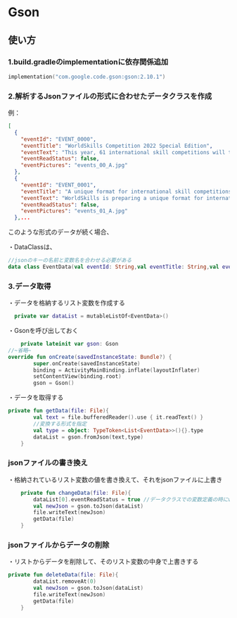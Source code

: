 # Gson

## 使い方

### 1.build.gradleのimplementationに依存関係追加

```kotlin
implementation("com.google.code.gson:gson:2.10.1")
```

### 2.解析するJsonファイルの形式に合わせたデータクラスを作成

例：

```json
[
  {
    "eventId": "EVENT_0000",
    "eventTitle": "WorldSkills Competition 2022 Special Edition",
    "eventText": "This year, 61 international skill competitions will take place across Europe, North America, and East Asia from September to November 2022.",
    "eventReadStatus": false,
    "eventPictures": "events_00_A.jpg"
  },
  {
    "eventId": "EVENT_0001",
    "eventTitle": "A unique format for international skill competitions",
    "eventText": "WorldSkills is preparing a unique format for international skill competitions in 2022, showcasing 61 skills in 15 different countries and regions around the world. WorldSkills Competition 2022 Special Edition (WSC2022SE) is the official replacement for WorldSkills Shanghai 2022, cancelled in May due to the pandemic.",
    "eventReadStatus": false,
    "eventPictures": "events_01_A.jpg"
  },...
```

このような形式のデータが続く場合、

・DataClassは、

```kotlin
//jsonのキーの名前と変数名を合わせる必要がある
data class EventData(val eventId: String,val eventTitle: String,val eventText: String,var eventReadStatus: Boolean,val eventPictures: String)
```

### 3.データ取得

・データを格納するリスト変数を作成する

```kotlin
  private var dataList = mutableListOf<EventData>()
```

・Gsonを呼び出しておく

```kotlin
    private lateinit var gson: Gson
//~省略~
override fun onCreate(savedInstanceState: Bundle?) {
        super.onCreate(savedInstanceState)
        binding = ActivityMainBinding.inflate(layoutInflater)
        setContentView(binding.root)
        gson = Gson()
```

・データを取得する

```kotlin
private fun getData(file: File){
        val text = file.bufferedReader().use { it.readText() }
        //変換する形式を指定
        val type = object: TypeToken<List<EventData>>(){}.type
        dataList = gson.fromJson(text,type)
    }
```

### jsonファイルの書き換え

・格納されているリスト変数の値を書き換えて、それをjsonファイルに上書き

```kotlin
    private fun changeData(file: File){
        dataList[0].eventReadStatus = true //データクラスでの変数定義の時にvarで定義しておく
        val newJson = gson.toJson(dataList)
        file.writeText(newJson)
        getData(file)
    }
```

### jsonファイルからデータの削除

・リストからデータを削除して、そのリスト変数の中身で上書きする

```kotlin
private fun deleteData(file: File){
        dataList.removeAt(0)
        val newJson = gson.toJson(dataList)
        file.writeText(newJson)
        getData(file)
    }
```
